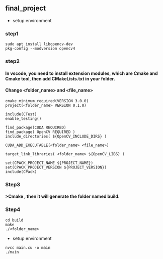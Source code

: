 ## final_project

* setup environment

### step1
```=cmd
sudo apt install libopencv-dev
pkg-config --modversion opencv4
```
### step2

#### In vscode, you need to install extension modules, which are Cmake and Cmake tool, then add CMakeLists.txt in your folder.

#### Change <folder_name> and <file_name>
```=txt
cmake_minimum_required(VERSION 3.0.0)
project(<folder_name> VERSION 0.1.0)

include(CTest)
enable_testing()

find_package(CUDA REQUIRED)
find_package( OpenCV REQUIRED )
include_directories( ${OpenCV_INCLUDE_DIRS} )

CUDA_ADD_EXECUTABLE(<folder_name> <file_name>)

target_link_libraries( <folder_name> ${OpenCV_LIBS} )

set(CPACK_PROJECT_NAME ${PROJECT_NAME})
set(CPACK_PROJECT_VERSION ${PROJECT_VERSION})
include(CPack)
```
### Step3 
#### >Cmake , then it will generate the folder named build.

### Step4
```=cmd
cd build
make
./<folder_name>
```

* setup environment
```=cmd
nvcc main.cu -o main
./main
```